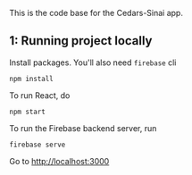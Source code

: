 This is the code base for the Cedars-Sinai app.

## 1: Running project locally

Install packages. You'll also need `firebase` cli

```
npm install
```

To run React, do

```
npm start
```

To run the Firebase backend server, run

```
firebase serve
```

Go to [http://localhost:3000](http://localhost:3000)
